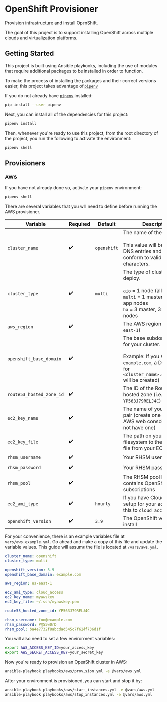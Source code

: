 # OpenShift Provisioner

Provision infrastructure and install OpenShift.

The goal of this project is to support installing OpenShift across multiple
clouds and virtualization platforms.

## Getting Started

This project is built using Ansible playbooks, including the use of modules
that require additional packages to be installed in order to function.

To make the process of installing the packages and their correct versions
easier, this project takes advantage of [`pipenv`](1)

If you do not already have [`pipenv`](1) installed:

```bash
pip install --user pipenv
```

Next, you can install all of the dependencies for this project:

```bash
pipenv install
```

Then, whenever you're ready to use this project, from the root directory of the
project, you run the following to activate the environment:

```bash
pipenv shell
```

## Provisioners

### AWS

If you have not already done so, activate your `pipenv` environment:

```bash
pipenv shell
```

There are several variables that you will need to define before running the
AWS provisioner.

| Variable                 | Required           | Default     | Description                                                                                                                                                 |
| ------------------------ | ------------------ | ----------- | ----------------------------------------------------------------------------------------------------------------------------------------------------------- |
| `cluster_name`           | :heavy_check_mark: | `openshift` | The name of the cluster.<br><br>This value will be in your DNS entries and should conform to valid DNS characters.                                          |
| `cluster_type`           | :heavy_check_mark: | `multi`     | The type of cluster to deploy.<br><br>`aio` = 1 node (all-in-one)<br>`multi` = 1 master, 1 infra, 2 app nodes<br>`ha` = 3 master, 3 infra, 2 app nodes      |
| `aws_region`             | :heavy_check_mark: |             | The AWS region (i.e. `us-east-1`)                                                                                                                           |
| `openshift_base_domain`  | :heavy_check_mark: |             | The base subdomain to use for your cluster.<br><br>Example: If you set this to `example.com`, a DNS entry for `<cluster_name>.example.com` will be created) |
| `route53_hosted_zone_id` | :heavy_check_mark: |             | The ID of the Route53 hosted zone (i.e. `YP563J79RELJ4C`)                                                                                                   |
| `ec2_key_name`           | :heavy_check_mark: |             | The name of your EC2 key pair (create one using the AWS web console if you do not have one)                                                                 |
| `ec2_key_file`           | :heavy_check_mark: |             | The path on your local filesystem to the private key file from your EC2 key pair                                                                            |
| `rhsm_username`          | :heavy_check_mark: |             | Your RHSM username                                                                                                                                          |
| `rhsm_password`          | :heavy_check_mark: |             | Your RHSM password                                                                                                                                          |
| `rhsm_pool`              | :heavy_check_mark: |             | The RHSM pool ID that contains OpenShift subscriptions                                                                                                      |
| `ec2_ami_type`           | :heavy_check_mark: | `hourly`    | If you have Cloud Access setup for your account, set this to `cloud_access`                                                                                 |
| `openshift_version`      | :heavy_check_mark: | `3.9`       | The OpenShift version to install                                                                                                                            |

For your convenience, there is an example variables file at `vars/aws.example.yml`.
Go ahead and make a copy of this file and update the variable values. This guide will assume the file is
located at `/vars/aws.yml`.

```yaml
cluster_name: openshift
cluster_type: multi

openshift_version: 3.9
openshift_base_domain: example.com

aws_region: us-east-1

ec2_ami_type: cloud_access
ec2_key_name: myawskey
ec2_key_file: ~/.ssh/myawskey.pem

route53_hosted_zone_id: YP563J79RELJ4C

rhsm_username: foo@example.com
rhsm_password: P@55w0rD
rhsm_pool: ba4e7732f8abcdad545c7f62df736d1f
```

You will also need to set a few environment variables:

```bash
export AWS_ACCESS_KEY_ID=your_access_key
export AWS_SECRET_ACCESS_KEY=your_secret_key
```

Now you're ready to provision an OpenShift cluster in AWS:

```bash
ansible-playbook playbooks/aws/provision.yml -e @vars/aws.yml
```

After your environment is provisioned, you can start and stop it by:

```bash
ansible-playbook playbooks/aws/start_instances.yml -e @vars/aws.yml
ansible-playbook playbooks/aws/stop_instances.yml -e @vars/aws.yml
```

[1]: https://docs.pipenv.org/
